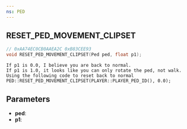 ```yaml
---
ns: PED
---
```

## RESET_PED_MOVEMENT_CLIPSET

```c
// 0xAA74EC0CB0AAEA2C 0xB83CEE93
void RESET_PED_MOVEMENT_CLIPSET(Ped ped, float p1);
```

```
If p1 is 0.0, I believe you are back to normal.   
If p1 is 1.0, it looks like you can only rotate the ped, not walk.  
Using the following code to reset back to normal  
PED::RESET_PED_MOVEMENT_CLIPSET(PLAYER::PLAYER_PED_ID(), 0.0);  
```

## Parameters
* **ped**: 
* **p1**: 

